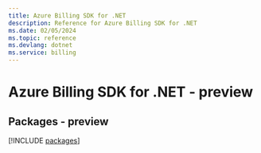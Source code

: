 ```yaml
---
title: Azure Billing SDK for .NET
description: Reference for Azure Billing SDK for .NET
ms.date: 02/05/2024
ms.topic: reference
ms.devlang: dotnet
ms.service: billing
---
```

# Azure Billing SDK for .NET - preview
## Packages - preview
[!INCLUDE [packages](billing-index.md)]